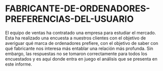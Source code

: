 # FABRICANTE-DE-ORDENADORES-PREFERENCIAS-DEL-USUARIO
El equipo de ventas ha contratado una empresa para estudiar el mercado. Esta ha realizado una encuesta a nuestros clientes con el objetivo de averiguar qué marca de ordenadores prefiere, con el objetivo de saber con qué fabricante nos interesa más entablar una relación más profunda.  Sin embargo, las respuestas no se tomaron correctamente para todos los encuestados y es aquí donde entra en juego el análisis que se presenta en este informe.
